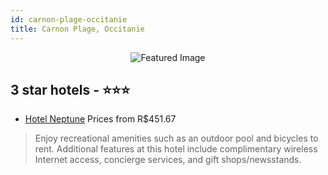 ```yaml
---
id: carnon-plage-occitanie
title: Carnon Plage, Occitanie
---
```


<center><img src="https://i.travelapi.com/hotels/2000000/1190000/1183700/1183614/8553abbd_z.jpg" alt="Featured Image" /></center>


##  3 star hotels - ⭐️⭐️⭐️

-    [Hotel Neptune](https://us.hurb.com/hotels/carnon-plage/hotel-neptune-JNP-JP061922?cmp=18055) Prices from R$451.67
   > Enjoy recreational amenities such as an outdoor pool and bicycles to rent. Additional features at this hotel include complimentary wireless Internet access, concierge services, and gift shops/newsstands.
